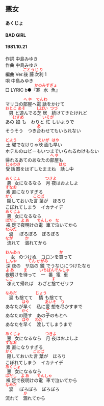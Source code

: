 <style type="text/css">
	ruby{
	    ruby-position: over;
	}
	ruby > rt{font-size: 12px;color:red;}
	p{font:16px;font-size: '楷体'}
</style>
## 悪女
#### あくじょ
#### BAD GIRL
#### 1981.10.21


作詞      中島みゆき  
作曲      中島みゆき  
編曲 </rb><rp>(</rp><rt>Ver.</rt><rp>)</rp></ruby><ruby><rb>後藤</rb><rp>(</rp><rt>ごとう</rt><rp>)</rp></ruby><ruby><rb>次利</rb><rp>(</rp><rt>じり</rt><rp>)</rp></ruby> </rb><rp>(</rp><rt>1</rt><rp>)</rp></ruby>  
唄         中島みゆき  
□ LYRIC </rb><rp>(</rp><rt>b</rt><rp>)</rp></ruby>●『<ruby><rb>寒水</rb><rp>(</rp><rt>かのみず</rt><rp>)</rp></ruby><ruby><rb>魚</rb><rp>(</rp><rt>ぎょ</rt><rp>)</rp></ruby>』　　　　

マリコの<ruby><rb>部屋</rb><rp>(</rp><rt>へや</rt><rp>)</rp></ruby>へ<ruby><rb>電話</rb><rp>(</rp><rt>でんわ</rt><rp>)</rp></ruby>をかけて  
<ruby><rb>男</rb><rp>(</rp><rt>おとこ</rt><rp>)</rp></ruby>と<ruby><rb>遊</rb><rp>(</rp><rt>あそ</rt><rp>)</rp></ruby>んでる<ruby><rb>芝居</rb><rp>(</rp><rt>しばい</rt><rp>)</rp></ruby>　<ruby><rb>続</rb><rp>(</rp><rt>つづ</rt><rp>)</rp></ruby>けてきたけれど  
あの<ruby><rb>娘</rb><rp>(</rp><rt>むすめ</rt><rp>)</rp></ruby>も　わりと<ruby><rb>忙</rb><rp>(</rp><rt>いそが</rt><rp>)</rp></ruby>しいようで  
そうそう　つき<ruby><rb>合</rb><rp>(</rp><rt>あ</rt><rp>)</rp></ruby>わせてもいられない  
  
<ruby><rb>土曜</rb><rp>(</rp><rt>どよう</rt><rp>)</rp></ruby>でなけりゃ<ruby><rb>映画</rb><rp>(</rp><rt>えいが</rt><rp>)</rp></ruby>も<ruby><rb>早</rb><rp>(</rp><rt>はや</rt><rp>)</rp></ruby>い  
ホテルのロビーもいつまでいられるわけもない  
帰れるあてのあなたの<ruby><rb>部屋</rb><rp>(</rp><rt>へや</rt><rp>)</rp></ruby>も  
<ruby><rb>受話器</rb><rp>(</rp><rt>じゅわき</rt><rp>)</rp></ruby>をはずしたままね　<ruby><rb>話</rb><rp>(</rp><rt>はな</rt><rp>)</rp></ruby>し中  
  
<ruby><rb>悪女</rb><rp>(</rp><rt>あくじょ</rt><rp>)</rp></ruby>になるなら　<ruby><rb>月夜</rb><rp>(</rp><rt>つきよ</rt><rp>)</rp></ruby>はおよしよ  
<ruby><rb>素直</rb><rp>(</rp><rt>すなお</rt><rp>)</rp></ruby>になりすぎる  
<ruby><rb>隠</rb><rp>(</rp><rt>かく</rt><rp>)</rp></ruby>しておいた<ruby><rb>言葉</rb><rp>(</rp><rt>ことば</rt><rp>)</rp></ruby>が　ほろり  
こぼれてしまう　イカナイデ  
<ruby><rb>悪女</rb><rp>(</rp><rt>あくじょ</rt><rp>)</rp></ruby>になるなら  
<ruby><rb>裸足</rb><rp>(</rp><rt>はだし</rt><rp>)</rp></ruby>で<ruby><rb>夜明</rb><rp>(</rp><rt>よあ</rt><rp>)</rp></ruby>けの<ruby><rb>電車</rb><rp>(</rp><rt>でんしゃ</rt><rp>)</rp></ruby>で<ruby><rb>泣</rb><rp>(</rp><rt>な</rt><rp>)</rp></ruby>いてから  
<ruby><rb>涙</rb><rp>(</rp><rt>なみだ</rt><rp>)</rp></ruby>　ぽろぽろ　ぽろぽろ  
<ruby><rb>流</rb><rp>(</rp><rt>なが</rt><rp>)</rp></ruby>れて　<ruby><rb>涸</rb><rp>(</rp><rt>か</rt><rp>)</rp></ruby>れてから  
  
<ruby><rb>女</rb><rp>(</rp><rt>おんあｎ</rt><rp>)</rp></ruby>のつけぬ　コロンを<ruby><rb>買</rb><rp>(</rp><rt>か</rt><rp>)</rp></ruby>って  
<ruby><rb>深夜</rb><rp>(</rp><rt>しんや</rt><rp>)</rp></ruby>の　サ<ruby><rb>店</rb><rp>(</rp><rt>てん</rt><rp>)</rp></ruby>の<ruby><rb>鏡</rb><rp>(</rp><rt>かがみ</rt><rp>)</rp></ruby>でうなじにつけたなら  
<ruby><rb>夜明</rb><rp>(</rp><rt>よあ</rt><rp>)</rp></ruby>けを<ruby><rb>待</rb><rp>(</rp><rt>ま</rt><rp>)</rp></ruby>って　<ruby><rb>一番電車</rb><rp>(</rp><rt>いちばんでんしゃ</rt><rp>)</rp></ruby>  
<ruby><rb>凍</rb><rp>(</rp><rt>こご</rt><rp>)</rp></ruby>えて帰れば　わざと<ruby><rb>捨</rb><rp>(</rp><rt>す</rt><rp>)</rp></ruby>てゼリフ  
  
<ruby><rb>涙</rb><rp>(</rp><rt>なみだ</rt><rp>)</rp></ruby>も捨てて　<ruby><rb>情</rb><rp>(</rp><rt>じょう</rt><rp>)</rp></ruby>も捨てて  
あなたが<ruby><rb>早</rb><rp>(</rp><rt>はや</rt><rp>)</rp></ruby>く　私に<ruby><rb>愛想</rb><rp>(</rp><rt>あいそ</rt><rp>)</rp></ruby>を<ruby><rb>尽</rb><rp>(</rp><rt>つ</rt><rp>)</rp></ruby>かすまで  
あなたの<ruby><rb>隠</rb><rp>(</rp><rt>かく</rt><rp>)</rp></ruby>す　あの<ruby><rb>子</rb><rp>(</rp><rt>こ</rt><rp>)</rp></ruby>のもとへ  
あなたを<ruby><rb>早</rb><rp>(</rp><rt>はや</rt><rp>)</rp></ruby>く　<ruby><rb>渡</rb><rp>(</rp><rt>わた</rt><rp>)</rp></ruby>してしまうまで  
  
<ruby><rb>悪女</rb><rp>(</rp><rt>あくじょ</rt><rp>)</rp></ruby>になるなら　<ruby><rb>月夜</rb><rp>(</rp><rt>つきよ</rt><rp>)</rp></ruby>はおよしよ  
<ruby><rb>素直</rb><rp>(</rp><rt>すなお</rt><rp>)</rp></ruby>になりすぎる  
<ruby><rb>隠</rb><rp>(</rp><rt>かく</rt><rp>)</rp></ruby>しておいた<ruby><rb>言葉</rb><rp>(</rp><rt>ことば</rt><rp>)</rp></ruby>が　ほろり  
こぼれてしまう　イカナイデ  
<ruby><rb>悪女</rb><rp>(</rp><rt>あくじょ</rt><rp>)</rp></ruby>になるなら  
<ruby><rb>裸足</rb><rp>(</rp><rt>はだし</rt><rp>)</rp></ruby>で<ruby><rb>夜明</rb><rp>(</rp><rt>よあ</rt><rp>)</rp></ruby>けの<ruby><rb>電車</rb><rp>(</rp><rt>でんしゃ</rt><rp>)</rp></ruby>で泣いてから  
<ruby><rb>涙</rb><rp>(</rp><rt>なみだ</rt><rp>)</rp></ruby>　ぽろぽろ　ぽろぽろ  
流れて　<ruby><rb>涸</rb><rp>(</rp><rt>か</rt><rp>)</rp></ruby>れてから  